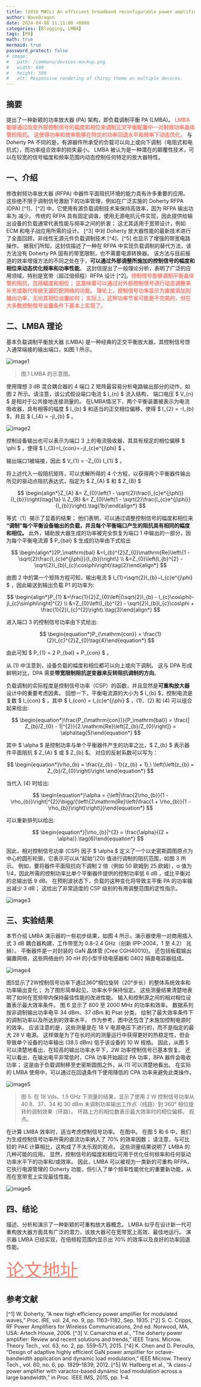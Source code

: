 ```yaml
---
title: (2016 MWCL) An efficient broadband reconfigurable power amplifier using active load modulation
author: WaveDragon
date: 2024-04-08 11:11:00 +0800
categories: [Blogging, LMBA]
tags: [PA]
math: true
mermaid: true
password_protect: false
# image:
#   path: /commons/devices-mockup.png
#   width: 800
#   height: 500
#   alt: Responsive rendering of Chirpy theme on multiple devices.
---
```




## 摘要

提出了一种新颖的功率放大器 (PA) 架构，即负载调制平衡 PA (LMBA)。 **<font color = salmon>LMBA 能够通过改变外部控制信号的幅度和相位来调制正交平衡配置中一对射频功率晶体管的阻抗。 这使得功率和效率能够在特定的功率回退水平和频率下动态优化。</font>** 与 Doherty PA 不同的是，有源器件所承受的负载可以向上或向下调制（电阻式和电抗式），而功率组合效率的损失最小。 LMBA 被认为是一种潜在的颠覆性技术，可以在较宽的信号幅度和频率范围内动态控制任何特定的放大器特性。

## 一、介绍

修改射频功率放大器 (RFPA) 中器件平面阻抗环境的能力具有许多重要的应用。 这些绝不限于调制信号激励下的功率管理，例如在广泛实施的 Doherty RFPA (DPA) [^1]、[^2] 中，它使用有源负载调制技术来保持高效率，因为 RFPA 输出功率为 减少。 传统的 RFPA 具有固定调谐，使用无源电抗元件实现，因此提供给输出设备的负载通常代表性能与频率之间的折衷； 这尤其适用于宽带设计，例如 ECM 和电子战应用所需的设计。 [^3] 中对 Doherty 放大器性能的最新技术进行了全面回顾，非线性无源元件负载调制技术 [^4]、[^5] 也显示了增强的带宽电路操作。 据我们所知，这封信描述了一种在 RFPA 中实现负载调制的替代方法，该方法没有 Doherty PA 固有的带宽限制，也不需要电源转换器。 该方法与目前报道的效率增强方法的不同之处在于，**可以通过外部调整所施加的控制信号的幅度和相位来动态优化频率和功率性能**。 这封信提出了一般理论分析，表明了广泛的应用领域，特别是宽带（超过倍频程）RFPA 设计 [^2]。**<font color = salmon>控制信号能够调制平衡晶体管的阻抗，包括幅度和相位； 这意味着可以通过对外部控制信号进行动态调整来补充或取代传统无源匹配网络的功能。 理论上，控制信号功率显示为直接添加到输出功率，无论其相位设置如何； 实际上，这种功率节省可能是不完美的，但在大多数控制信号设置条件下基本上实现了。</font>**

## 二、LMBA 理论

基本负载调制平衡放大器 (LMBA) 是一种经典的正交平衡放大器，其控制信号馈入通常端接的输出端口，如图 1 所示。


![image1](https://github.com/WaveDragon/test/assets/78013131/26ae3d7f-b010-41b9-b63a-50093e64f0d3)
>图.1 LMBA 的示意图。

使用理想 3 dB 混合耦合器的 4 端口 Z 矩阵最容易分析电路输出部分的动作，如图 2 所示。请注意，该公式假设端口电流 $ I_{n} $  流入结构， 端口电压 $ V_{n} $ 是相对于公共接地连接测量的。 在LMBA情况下，两个平衡装置被表示为电流吸收器，具有相等的幅度 $ I_{b} $ 和适当的正交相位偏移，使得 $ I_{2} = -I_{b} $，并且 $ I_{4} = -jI_{b} $ 。


![image2](https://github.com/WaveDragon/test/assets/78013131/9905bb42-cde8-48f3-a7d1-bd985db801e7)


控制设备输出也可以表示为端口 3 上的电流吸收器，其具有规定的相位偏移 $ \phi $ ，使得 $ I_{3}=I_{con}=−jI_{c}e^{j\phi} $ 。

输出端口1被端接，因此 $ V_{1} = -Z_{0} I_{1} $ 。

将上述代入一般阻抗矩阵，可以求解所得的 4 个方程，以获得两个平衡器件输出所见的驱动点阻抗表达式，指定为 $ Z_{A} $ 和 $ Z_{B} $ 

$$
\begin{align*}Z_{A} &= Z_{0}\left(1 - \sqrt{2}\frac{I_{c}e^{j\phi}}{I_{b}}\right)\tag{1a} \\ Z_{B} &= Z_{0}\left(1 - \sqrt{2}\frac{I_{c}e^{j\phi}}{I_{b}}\right).\tag{1b}\end{align*}
$$

等式（1）揭示了显着的结果； 他们表明，可以通过调整控制信号的幅度和相位来 **“调制”每个平衡设备输出的负载，并且每个平衡端口产生的阻抗具有相同的幅度和相位。** 此外，辅助放大器生成的功率被完全恢复为端口 1 中输出的一部分，因为每个平衡电流源 $ P_{bal} $ 生成的功率由下式给出

$$
\begin{align*}2P_\mathrm{bal} &=I_{b}^{2}Z_{0}\mathrm{Re}\left\{1 - \sqrt{2}\frac{I_{c}e^{j\phi}}{I_{b}}\right\} \\ &=Z_{0}\left(I_{b}^{2} - \sqrt{2}I_{b}I_{c}\cos\phi\right)\tag{2}\end{align*}
$$

由图 2 中的第一个矩阵方程可知，输出电流 $ I_{1}=\sqrt{2}I_{b}−I_{c}e^{j\phi} $ ，因此输送到输出负载 P1 的功率为:



$$
\begin{align*}P_{1} &=\frac{1}{2}Z_{0}\left|(\sqrt{2}I_{b} - I_{c}\cos\phi)-jI_{c}\sin\phi\right|^{2} \\ &=Z_{0}\left(I_{b}^{2} - \sqrt{2}I_{b}I_{c}\cos\phi + \frac{1}{2}I_{c}^{2}\right).\tag{3}\end{align*}
$$

进入端口 3 的控制信号功率由下式给出:

$$
\begin{equation*}P_{\mathrm{con}} = \frac{1}{2}I_{c}^{2}Z_{0}\tag{4}\end{equation*}
$$

由此可知 $ P_{1} = 2 P_{bal} + P_{con} $ 。

从 (1) 中注意到，设备负载的幅度和相位都可以向上或向下调制。 这与 DPA 形成鲜明对比，DPA 需要**带宽限制阻抗逆变器来反转阻抗调制的方向**。

负载调制的实际程度是控制信号功率（CSP）的函数，并且显然是**可重构放大器**设计中的重要考虑因素。 回想一下，平衡电流源的大小为 $ I_{b} $，控制电流是复数 $ I_{con} $ ，其中 $ I_{con} = I_{c}e^{j\phi} $ ，(1)、(2) 和 (4) 可以组合起来给出:

$$
\begin{equation*}\frac{P_{\mathrm{con}}}{P_\mathrm{bal}} = \frac{| Z_{b}/Z_{0} - 1|^{2}}{2.\mathrm{Re}\left[Z_{b}/Z_{0}\right]} = \alpha\tag{5}\end{equation*}
$$

其中 $ \alpha $ 是控制功率与单个平衡器件产生的功率之比，$ Z_{b} $ 表示器件平面阻抗 $ Z_{A} $ 或 $ Z_{b} $。 对应的反射系数可以写为：

$$
\begin{equation*}\rho_{b} = \frac{z_{b} - 1}{z_{b} + 1},\ \left(\left(z_{b} = Z_{b}/Z_{0}\right)\right.\end{equation*}
$$

当代入 (4) 时给出:

$$
\begin{equation*}\alpha = {\left|\frac{2\rho_{b}}{1 - \rho_{b}}\right|^{2}}\bigg/{\left\{2\mathrm{Re}\left(\frac{1 + \rho_{b}}{1 - \rho_{b}}\right)\right\}}\end{equation*}
$$

可以重新排列以给出:

$$
\begin{equation*}|\rho_{b}|^{2} = \frac{\alpha}{(2 + \alpha)}.\tag{6}\end{equation*}
$$

因此，相对控制信号功率 (CSP) 因子 $ \alpha $ 定义了一个以史密斯圆图原点为中心的圆形轮廓，它表示可以从“起始”(Z0) 值进行调制的阻抗范围，如图 3 所示。 例如，要将器件平面阻抗向下调制 2 倍（例如 50 欧姆到 25 欧姆），α 值为 1/4，因此所需的控制功率比单个平衡器件提供的控制功率低 6 dB ，或比平衡对的总输出低 9 dB。 在预削波状态下，负载的这种变化将导致主平衡 PA 的功率输出减少 3 dB； 这给出了非常适度的 CSP 级别的有用调整范围的定性指示。

![image3](https://github.com/WaveDragon/test/assets/78013131/de5a4e43-4f86-4489-9002-c2f88a71c52b)

## 三、实验结果

本节介绍 LMBA 演示器的一些初步结果，如图 4 所示。演示器使用一对商用插入式 3 dB 耦合器构建，工作带宽为 0.8–2.4 GHz（创新 IPP-2004，1 至 4.2） 兆赫）。 平衡器件是一对封装的 GaN 晶体管 (Cree CGH40010)。 还包括板载输出偏置网络，这些网络由约 30 nH 的小型手绕电感器和 0402 隔直电容器组成。

![image4](https://github.com/WaveDragon/test/assets/78013131/fd0b348a-9baa-4466-9db9-b722b0b83310)


图5显示了2W控制信号功率下通过360°相位旋转（20°步长）的整体系统效率和功率输出变化； 为了图形简单起见，功率水平保持恒定。 这些测量结果清楚地表明了如何在宽频带内保持最佳性能的改进性能。 输入和控制源之间的相对相位设置表示最大效率条件。 图 6 显示了 800 至 2000 MHz 的功率和效率。 数据系列按非调制输出功率电平 34 dBm、37 dBm 和 Psat 分类。 绘制了最大效率条件下的调制功率以及所达到的效率水平。 作为参考，图中还包含了未施加控制电源时的效率。 应该注意的是，这些测量是在 18 V 电源电压下进行的，而不是指定的最大 28 V 电源。 这样做是为了在长时间的测量运行中获得更好的热稳定性，但会导致单个设备的功率输出 (38.5 dBm) 低于该设备的 10 W 规格。 因此，从图 5 可以清楚地看出，在较高的输出功率水平下，2W 功率控制信号已基本恢复。 还可以看出，在输出电平非常低时，CPA 功率开始超过 PA 功率，BPA 器件会吸收功率； 这是由于负载调制移至史密斯圆图之外，从 (1) 可以清楚地看出。 在实际的 LMBA 使用中，可以通过在回退条件下使用降低的 CPA 功率来避免此类操作。

![image5](https://github.com/WaveDragon/test/assets/78013131/741903cd-9d2c-474c-95c5-c16ef46ea3e5)

>图 5. 在 18 Vds、1.5 GHz 下测量的结果，显示了使用 2 W 控制信号功率从 40.8、37、34 和 30 dBm 未调制功率输出工作点（线路）到 360° 相位旋转的调制效果（环路）。 环路上方的相位数表示最大效率时的相位偏移。 观点。

在计算 LMBA 效率时，适当考虑控制信号功率。 在图中。 在图 5 和 6 中，我们为生成控制信号功率所需的直流功率纳入了 70% 的效率因数； 请注意，与可比较的 PAE 计算相比，这构成了不太乐观的观点。 这些测量结果说明了 LMBA 的几种可能的应用。 显然，控制信号的幅度和相位可用于优化任何频率和任何驱动功率水平下的功率和/或效率。 因此，LMBA 可以被视为一类新的可重构 RFPA，它执行电源管理的 Doherty 功能，但引入了单个频率性能优化的重要新功能，从而在宽带宽上实现最佳性能。

![image6](https://github.com/WaveDragon/test/assets/78013131/4a603a13-8969-4ef1-a235-82c8d7d2bef7)

## 四、结论

描述、分析和演示了一种新颖的可重构放大器概念。 LMBA 似乎在设计新一代可重构放大器方面具有广泛的潜力，该放大器可在宽带宽上高效、最佳地运行。 演示器 LMBA 已经实现，在倍频程范围内显示出 70% 的效率以及良好的功率回退性能。


[<font color = salmon font size = 36>论文地址</font>](https://ieeexplore.ieee.org/document/7469815) 

## 参考文献
[^1] W. Doherty, “A new high efficiency power amplifier for modulated waves,” Proc. IRE, vol. 24, no. 9, pp. 1163–1182, Sep. 1935. 
[^2] S. C. Cripps, RF Power Amplifiers for Wireless Communications, 2nd ed. Norwood, MA, USA: Artech House, 2006. 
[^3] V. Camarchia et al., “The doherty power amplifier: Review and recent solutions and trends,” IEEE Trans. Microw. Theory Tech., vol. 63, no. 2, pp. 559–571, 2015. 
[^4] K. Chen and D. Peroulis, “Design of adaptive highly efficient GaN power amplifier for octave-bandwidth application and dynamic load modulation,” IEEE Microw. Theory Tech., vol. 60, no. 6, pp. 1829–1839, 2012. 
[^5] W. Hallberg et al., “A class-J power amplifier with varactor-based dynamic load modulation across a large bandwidth,” in Proc. IEEE IMS, 2015, pp. 1–4.





















